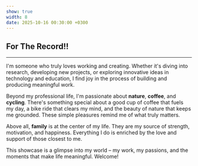 ```yaml
---
show: true
width: 8
date: 2025-10-16 00:30:00 +0300
---
```


<div class="p-4">
    <h2>For The Record!!</h2>
    <hr />
    <p>
        I'm someone who truly loves working and creating. Whether it's diving into research, developing new projects, or exploring innovative ideas in technology and education, I find joy in the process of building and producing meaningful work.
    </p>
    <p>
        Beyond my professional life, I'm passionate about <strong>nature</strong>, <strong>coffee</strong>, and <strong>cycling</strong>. There's something special about a good cup of coffee that fuels my day, a bike ride that clears my mind, and the beauty of nature that keeps me grounded. These simple pleasures remind me of what truly matters.
    </p>
    <p>
        Above all, <strong>family</strong> is at the center of my life. They are my source of strength, motivation, and happiness. Everything I do is enriched by the love and support of those closest to me.
    </p>
    <p>
        This showcase is a glimpse into my world – my work, my passions, and the moments that make life meaningful. Welcome!
    </p>
</div>